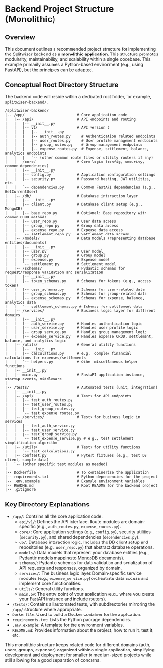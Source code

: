 # Backend Project Structure (Monolithic)

## Overview
This document outlines a recommended project structure for implementing the Splitwiser backend as a **monolithic application**. This structure promotes modularity, maintainability, and scalability within a single codebase. This example primarily assumes a Python-based environment (e.g., using FastAPI), but the principles can be adapted.

## Conceptual Root Directory Structure
The backend code will reside within a dedicated root folder, for example, `splitwiser-backend/`.

```
/splitwiser-backend/
|-- /app/                        # Core application code
|   |-- /api/                    # API endpoints and routing
|   |   |-- __init__.py
|   |   |-- v1/                  # API version 1
|   |   |   |-- __init__.py
|   |   |   |-- auth_routes.py     # Authentication related endpoints
|   |   |   |-- user_routes.py     # User profile management endpoints
|   |   |   |-- group_routes.py    # Group management endpoints
|   |   |   |-- expense_routes.py  # Expense, settlement, balance, analytics endpoints
|   |   |   `-- (other common route files or utility routers if any)
|   |-- /core/                   # Core logic (config, security, common dependencies)
|   |   |-- __init__.py
|   |   |-- config.py            # Application configuration settings
|   |   |-- security.py          # Password hashing, JWT utilities, etc.
|   |   `-- dependencies.py      # Common FastAPI dependencies (e.g., GetCurrentUser)
|   |-- /db/                     # Database interaction layer
|   |   |-- __init__.py
|   |   |-- client.py            # Database client setup (e.g., MongoDB)
|   |   |-- base_repo.py         # Optional: Base repository with common CRUD methods
|   |   |-- user_repo.py         # User data access
|   |   |-- group_repo.py        # Group data access
|   |   |-- expense_repo.py      # Expense data access
|   |   `-- settlement_repo.py   # Settlement data access
|   |-- /models/                 # Data models (representing database entities/documents)
|   |   |-- __init__.py
|   |   |-- user.py              # User model
|   |   |-- group.py             # Group model
|   |   |-- expense.py           # Expense model
|   |   `-- settlement.py        # Settlement model
|   |-- /schemas/                # Pydantic schemas for request/response validation and serialization
|   |   |-- __init__.py
|   |   |-- token_schemas.py     # Schemas for tokens (e.g., access token)
|   |   |-- user_schemas.py      # Schemas for user-related data
|   |   |-- group_schemas.py     # Schemas for group-related data
|   |   |-- expense_schemas.py   # Schemas for expense, balance, analytics data
|   |   `-- settlement_schemas.py # Schemas for settlement data
|   |-- /services/               # Business logic layer for different domains
|   |   |-- __init__.py
|   |   |-- auth_service.py      # Handles authentication logic
|   |   |-- user_service.py      # Handles user profile logic
|   |   |-- group_service.py     # Handles group management logic
|   |   |-- expense_service.py   # Handles expense CRUD, settlement, balance, and analytics logic
|   |-- /utils/                  # General utility functions
|   |   |-- __init__.py
|   |   |-- calculations.py      # e.g., complex financial calculations for expenses/settlements
|   |   `-- helpers.py           # Other miscellaneous helper functions
|   |-- __init__.py
|   |-- main.py                  # FastAPI application instance, startup events, middleware
|
|-- /tests/                      # Automated tests (unit, integration)
|   |-- __init__.py
|   |-- /api/                    # Tests for API endpoints
|   |   |-- test_auth_routes.py
|   |   |-- test_user_routes.py
|   |   |-- test_group_routes.py
|   |   `-- test_expense_routes.py
|   |-- /services/               # Tests for business logic in services
|   |   |-- test_auth_service.py
|   |   |-- test_user_service.py
|   |   |-- test_group_service.py
|   |   `-- test_expense_service.py # e.g., test settlement simplification algorithm
|   |-- /utils/                  # Tests for utility functions
|   |   `-- test_calculations.py
|   |-- conftest.py              # Pytest fixtures (e.g., test DB client, sample data)
|   `-- (other specific test modules as needed)
|
|-- Dockerfile                   # To containerize the application
|-- requirements.txt             # Python dependencies for the project
|-- .env.example                 # Example environment variables
|-- README.md                    # Root README for the backend project
|-- .gitignore
```

## Key Directory Explanations

*   `/app/`: Contains all the core application code.
    *   `api/v1/`: Defines the API interface. Route modules are domain-specific (e.g., `auth_routes.py`, `expense_routes.py`).
    *   `core/`: Core application settings (e.g., `config.py`), security utilities (`security.py`), and shared dependencies (`dependencies.py`).
    *   `db/`: Database interaction logic. Includes the DB client setup and repositories (e.g., `user_repo.py`) that abstract database operations.
    *   `models/`: Data models that represent your database entities (e.g., Pydantic models mapping to MongoDB documents).
    *   `schemas/`: Pydantic schemas for data validation and serialization of API requests and responses, organized by domain.
    *   `services/`: The business logic layer. Domain-specific service modules (e.g., `expense_service.py`) orchestrate data access and implement core functionalities.
    *   `utils/`: General utility functions.
    *   `main.py`: The entry point of your application (e.g., where you create your FastAPI instance and include routers).
*   `/tests/`: Contains all automated tests, with subdirectories mirroring the `/app/` structure where appropriate.
*   `Dockerfile`: Used to build a Docker container for the application.
*   `requirements.txt`: Lists the Python package dependencies.
*   `.env.example`: A template for the environment variables.
*   `README.md`: Provides information about the project, how to run it, test it, etc.

This monolithic structure keeps related code for different domains (auth, users, groups, expenses) organized within a single application, simplifying development and deployment for smaller to medium-sized projects while still allowing for a good separation of concerns.
